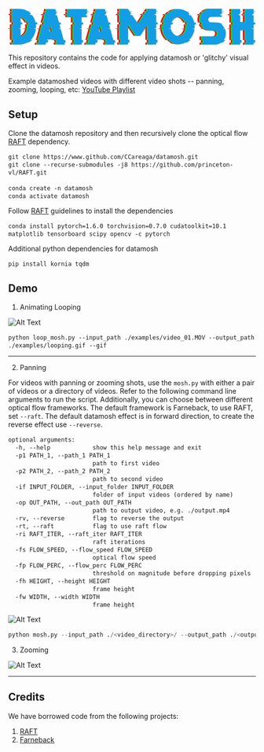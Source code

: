 ![Alt Text](examples/logo.png)

This repository contains the code for applying datamosh or 'glitchy' visual effect in videos.

Example datamoshed videos with different video shots -- panning, zooming, looping, etc: [YouTube Playlist](https://youtube.com/playlist?list=PLxQH-axrX98g7myRfhSe2XWomf-mUzuea)

## Setup
Clone the datamosh repository and then recursively clone the optical flow [RAFT](https://github.com/princeton-vl/RAFT) dependency.
```
git clone https://www.github.com/CCareaga/datamosh.git
git clone --recurse-submodules -j8 https://github.com/princeton-vl/RAFT.git

conda create -n datamosh
conda activate datamosh
```

Follow [RAFT](https://github.com/princeton-vl/RAFT) guidelines to install the dependencies
```
conda install pytorch=1.6.0 torchvision=0.7.0 cudatoolkit=10.1 matplotlib tensorboard scipy opencv -c pytorch
```
Additional python dependencies for datamosh
```
pip install kornia tqdm
```

## Demo
1. Animating Looping

![Alt Text](examples/looping.gif)

```
python loop_mosh.py --input_path ./examples/video_01.MOV --output_path ./examples/looping.gif --gif
```

----
2. Panning

For videos with panning or zooming shots, use the `mosh.py` with either a pair of videos or a directory of videos. Refer to the following command line arguments to run the script. Additionally, you can choose between different optical flow frameworks. The default framework is Farneback, to use RAFT, set `--raft`. The default datamosh effect is in forward direction, to create the reverse effect use `--reverse`. 
```
optional arguments:
  -h, --help            show this help message and exit
  -p1 PATH_1, --path_1 PATH_1
                        path to first video
  -p2 PATH_2, --path_2 PATH_2
                        path to second video
  -if INPUT_FOLDER, --input_folder INPUT_FOLDER
                        folder of input videos (ordered by name)
  -op OUT_PATH, --out_path OUT_PATH
                        path to output video, e.g. ./output.mp4
  -rv, --reverse        flag to reverse the output
  -rt, --raft           flag to use raft flow
  -ri RAFT_ITER, --raft_iter RAFT_ITER
                        raft iterations
  -fs FLOW_SPEED, --flow_speed FLOW_SPEED
                        optical flow speed
  -fp FLOW_PERC, --flow_perc FLOW_PERC
                        threshold on magnitude before dropping pixels
  -fh HEIGHT, --height HEIGHT
                        frame height
  -fw WIDTH, --width WIDTH
                        frame height

```
![Alt Text](examples/panning.gif)
```python
python mosh.py --input_path ./<video_directory>/ --output_path ./<output.mp4>
```

3. Zooming

![Alt Text](examples/zooming.gif)

----
## Credits

We have borrowed code from the following projects: 
1. [RAFT](https://github.com/princeton-vl/RAFT)
2. [Farneback](https://opencv-python-tutroals.readthedocs.io/en/latest/py_tutorials/py_video/py_lucas_kanade/py_lucas_kanade.html)